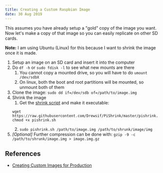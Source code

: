 ```yaml
---
title: Creating a Custom Raspbian Image
date: 30 Aug 2019
---
```


This assumes you have already setup a "gold" copy of the image you
want. Now let's make a copy of that image so you can easily replicate
on other SD cards.

**Note:** I am using Ubuntu (Linux) for this because I want to shrink the image
once it is made.

1. Setup an image on an SD card and  insert it into the computer
1. Do `df -h` or `sudo fdisk -l` to see what new mounts are there
    1. You cannot copy a mounted drive, so you will have to do `umount /dev/sdbX`
    1. On linux, both the boot and root partitions will be mounted, so unmount both of them
1. Clone the image: `sudo dd if=/dev/sdb of=/path/to/image.img`
1. Shrink the image
    1. Get the [shrink script](https://github.com/Drewsif/PiShrink) and make it executable:
    ```
    wget  https://raw.githubusercontent.com/Drewsif/PiShrink/master/pishrink.sh
    chmod +x pishrink.sh
    ```
    2. `sudo pishrink.sh /path/to/image.img /path/to/shrunk/image/img`
1. *[Optional]* Further compression can be done with: `gzip -9 -c /path/to/shrunk/image.img > image.img.gz`

## References

- [Creating Custom Images for Production](https://medium.com/platformer-blog/creating-a-custom-raspbian-os-image-for-production-3fcb43ff3630)
